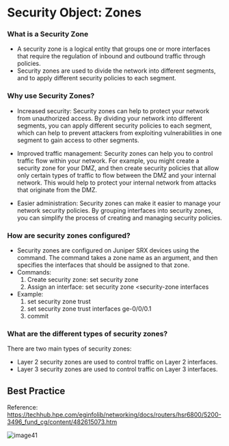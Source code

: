 # Security Object: Zones
### What is a Security Zone
- A security zone is a logical entity that groups one or more interfaces that require the regulation of inbound and outbound traffic through policies.
- Security zones are used to divide the network into different segments, and to apply different security policies to each segment.

### Why use Security Zones?
- Increased security: Security zones can help to protect your network from unauthorized access. By dividing your network into different segments, you can apply different security policies to each segment, which can help to prevent attackers from exploiting vulnerabilities in one segment to gain access to other segments.

- Improved traffic management: Security zones can help you to control traffic flow within your network. For example, you might create a security zone for your DMZ, and then create security policies that allow only certain types of traffic to flow between the DMZ and your internal network. This would help to protect your internal network from attacks that originate from the DMZ.

- Easier administration: Security zones can make it easier to manage your network security policies. By grouping interfaces into security zones, you can simplify the process of creating and managing security policies.

### How are security zones configured?
- Security zones are configured on Juniper SRX devices using the <security-zone> command. The <security-zone> command takes a zone name as an argument, and then specifies the interfaces that should be assigned to that zone.
- Commands:
    1. Create security zone: set security zone <security-zone-name>
    2. Assign an interface: set security zone <security-zone <name> interfaces <interface-name>
- Example:
    1. set security zone trust
    2. set security zone trust interfaces ge-0/0/0.1
    3. commit

### What are the different types of security zones?
There are two main types of security zones:
- Layer 2 security zones are used to control traffic on Layer 2 interfaces.
- Layer 3 security zones are used to control traffic on Layer 3 interfaces.

## Best Practice
Reference: https://techhub.hpe.com/eginfolib/networking/docs/routers/hsr6800/5200-3496_fund_cg/content/482615073.htm

![image41](https://github.com/paulinoprojects/JuniperSRX/assets/111991325/fffd7f49-1e27-48e1-a691-a080896c0ee2)
